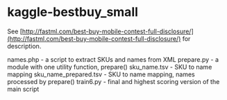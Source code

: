 kaggle-bestbuy_small
====================

See [http://fastml.com/best-buy-mobile-contest-full-disclosure/](http://fastml.com/best-buy-mobile-contest-full-disclosure/) for description.

names.php - a script to extract SKUs and names from XML
prepare.py - a module with one utility function, prepare()
sku_name.tsv - SKU to name mapping
sku_name_prepared.tsv - SKU to name mapping, names processed by prepare()
train6.py - final and highest scoring version of the main script